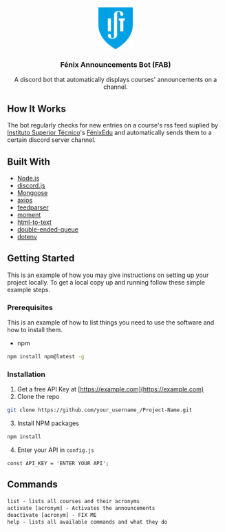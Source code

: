 <br />
<p align="center">
  <a>
    <img src="images/ist_logo.png"">
  </a>

  <h3 align="center">Fénix Announcements Bot (FAB)</h3>

  <p align="center">
    A discord bot that automatically displays courses' announcements on a channel.
  </p>
</p>

## How It Works
The bot regularly checks for new entries on a course's rss feed suplied by [Instituto Superior Técnico](https://tecnico.ulisboa.pt/)'s [FénixEdu](https://fenixedu.org/) and automatically sends them to a certain discord server channel.

## Built With
+ [Node.js](https://nodejs.org/en/)
+ [discord.js](https://www.npmjs.com/package/discord.js)
+ [Mongoose](https://www.npmjs.com/package/mongoose)
+ [axios](https://www.npmjs.com/package/axios)
+ [feedparser](https://www.npmjs.com/package/feedparser)
+ [moment](https://momentjs.com/)
+ [html-to-text](https://www.npmjs.com/package/html-to-text)
+ [double-ended-queue](https://www.npmjs.com/package/double-ended-queue)
+ [dotenv](https://www.npmjs.com/package/dotenv)

## Getting Started

This is an example of how you may give instructions on setting up your project locally.
To get a local copy up and running follow these simple example steps.

### Prerequisites

This is an example of how to list things you need to use the software and how to install them.
* npm
```sh
npm install npm@latest -g
```

### Installation

1. Get a free API Key at [https://example.com](https://example.com)
2. Clone the repo
```sh
git clone https://github.com/your_username_/Project-Name.git
```
3. Install NPM packages
```sh
npm install
```
4. Enter your API in `config.js`
```JS
const API_KEY = 'ENTER YOUR API';
```

## Commands
```
list - lists all courses and their acronyms
activate [acronym] - Activates the announcements
deactivate [acronym] - FIX ME
help - lists all available commands and what they do
```
